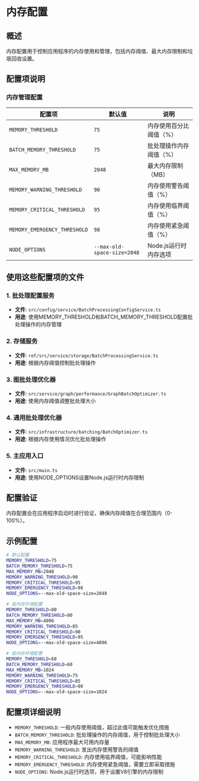 # 内存配置

## 概述

内存配置用于控制应用程序的内存使用和管理，包括内存阈值、最大内存限制和垃圾回收设置。

## 配置项说明

### 内存管理配置

| 配置项 | 默认值 | 说明 |
|--------|--------|------|
| `MEMORY_THRESHOLD` | `75` | 内存使用百分比阈值（%） |
| `BATCH_MEMORY_THRESHOLD` | `75` | 批处理操作内存阈值（%） |
| `MAX_MEMORY_MB` | `2048` | 最大内存限制（MB） |
| `MEMORY_WARNING_THRESHOLD` | `90` | 内存使用警告阈值（%） |
| `MEMORY_CRITICAL_THRESHOLD` | `95` | 内存使用临界阈值（%） |
| `MEMORY_EMERGENCY_THRESHOLD` | `98` | 内存使用紧急阈值（%） |
| `NODE_OPTIONS` | `--max-old-space-size=2048` | Node.js运行时内存选项 |

## 使用这些配置项的文件

### 1. 批处理配置服务
- **文件**: `src/config/service/BatchProcessingConfigService.ts`
- **用途**: 使用MEMORY_THRESHOLD和BATCH_MEMORY_THRESHOLD配置批处理操作的内存管理

### 2. 存储服务
- **文件**: `ref/src/service/storage/BatchProcessingService.ts`
- **用途**: 根据内存阈值控制批处理操作

### 3. 图批处理优化器
- **文件**: `src/service/graph/performance/GraphBatchOptimizer.ts`
- **用途**: 使用内存阈值调整批处理大小

### 4. 通用批处理优化器
- **文件**: `src/infrastructure/batching/BatchOptimizer.ts`
- **用途**: 根据内存使用情况优化批处理操作

### 5. 主应用入口
- **文件**: `src/main.ts`
- **用途**: 使用NODE_OPTIONS设置Node.js运行时内存限制

## 配置验证

内存配置会在应用程序启动时进行验证，确保内存阈值在合理范围内（0-100%）。

## 示例配置

```bash
# 默认配置
MEMORY_THRESHOLD=75
BATCH_MEMORY_THRESHOLD=75
MAX_MEMORY_MB=2048
MEMORY_WARNING_THRESHOLD=90
MEMORY_CRITICAL_THRESHOLD=95
MEMORY_EMERGENCY_THRESHOLD=98
NODE_OPTIONS=--max-old-space-size=2048

# 高内存环境配置
MEMORY_THRESHOLD=80
BATCH_MEMORY_THRESHOLD=80
MAX_MEMORY_MB=4096
MEMORY_WARNING_THRESHOLD=85
MEMORY_CRITICAL_THRESHOLD=90
MEMORY_EMERGENCY_THRESHOLD=95
NODE_OPTIONS=--max-old-space-size=4096

# 低内存环境配置
MEMORY_THRESHOLD=60
BATCH_MEMORY_THRESHOLD=60
MAX_MEMORY_MB=1024
MEMORY_WARNING_THRESHOLD=75
MEMORY_CRITICAL_THRESHOLD=85
MEMORY_EMERGENCY_THRESHOLD=90
NODE_OPTIONS=--max-old-space-size=1024
```

## 配置项详细说明

- `MEMORY_THRESHOLD`: 一般内存使用阈值，超过此值可能触发优化措施
- `BATCH_MEMORY_THRESHOLD`: 批处理操作的内存阈值，用于控制批处理大小
- `MAX_MEMORY_MB`: 应用程序最大可用内存量
- `MEMORY_WARNING_THRESHOLD`: 发出内存使用警告的阈值
- `MEMORY_CRITICAL_THRESHOLD`: 内存使用临界阈值，可能影响性能
- `MEMORY_EMERGENCY_THRESHOLD`: 内存使用紧急阈值，需要立即采取措施
- `NODE_OPTIONS`: Node.js运行时选项，用于设置V8引擎的内存限制